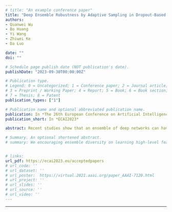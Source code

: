 ```yaml
---
# title: "An example conference paper"
title: "Deep Ensemble Robustness by Adaptive Sampling in Dropout-Based Simultaneous Training"
authors:
- Quanwei Wu
- Bo Huang
- Yi Wang
- Zhiwei Ke
- Da Luo

date: ""
doi: ""

# Schedule page publish date (NOT publication's date).
publishDate: "2023-09-30T00:00:00Z"

# Publication type.
# Legend: 0 = Uncategorized; 1 = Conference paper; 2 = Journal article;
# 3 = Preprint / Working Paper; 4 = Report; 5 = Book; 6 = Book section;
# 7 = Thesis; 8 = Patent
publication_types: ["1"]

# Publication name and optional abbreviated publication name.
publication: In *The 26th European Conference on Artificial Intelligence*
publication_short: In *ECAI2023*

abstract: Recent studies show that an ensemble of deep networks can have better adversarial robustness by increasing the learning diversity of base models to limit adversarial transferability. However, existing schemes mostly rely on a second-order method for gradient regularization which usually involves a heavy computation overhead. In this paper, we propose a simple yet effective method which eliminates the use of a second-order optimization and significantly reduces the computation complexity of regularized simultaneous training of deep ensemble networks. For the first time, we show analytically that stochastic regularization by the proposed approach can promote both model smoothness and feature diversity of representation learning in the deep space. We also show that the proposed method is able to achieve a better gain of certified robustness. This is due to the effect of a prioritized feature selection enabled by an adaptive and continuous sampling of neuron activation among the base networks. Experimental results show that our method can improve adversarial robustness signiﬁcantly comparing with the existing ensemble models on several image benchmark datasets. The ensemble performance can be further boosted by complementing the stochastic regularization approach with other defense paradigms such as adversarial training.

# Summary. An optional shortened abstract.
# summary: We encouraging ensemble diversity on learning high-level feature representations and gradient dispersion in simultaneous training of deep ensemble networks.


# links:
url_pdf: https://ecai2023.eu/acceptedpapers
# url_code: ''
# url_dataset: ''
# url_poster:  https://virtual.2021.aaai.org/paper_AAAI-7120.html
# url_project: ''
# url_slides: ''
# url_source: ''
# url_video: ''
---
```

---

